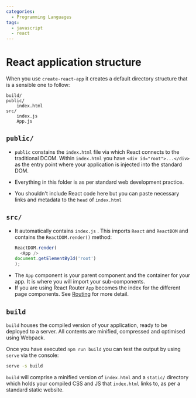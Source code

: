 ```yaml
---
categories:
  - Programming Languages
tags:
  - javascript
  - react
---
```


# React application structure

When you use `create-react-app` it creates a default directory structure that is
a sensible one to follow:

```
build/
public/
	index.html
src/
	index.js
	App.js
```

## `public/`

- `public` constains the `index.html` file via which React connects to the
  traditional DCOM. Within `index.html` you have `<div id="root">...</div>` as
  the entry point where your application is injected into the standard DOM.

- Everything in this folder is as per standard web development practice.

- You shouldn't include React code here but you can paste necessary links and
  metadata to the `head` of `index.html`

## `src/`

- It automatically contains `index.js` . This imports `React` and `ReactDOM` and
  contains the `ReactDOM.render()` method:
  ```js
  ReactDOM.render(
    <App />
  document.getElementById('root')
  );
  ```
- The `App` component is your parent component and the container for your app.
  It is where you will import your sub-components.
- If you are using React Router `App` becomes the index for the different page
  components. See [Routing](Routing.md) for more detail.

## `build`

`build` houses the compiled version of your application, ready to be deployed to
a server. All contents are minified, compressed and optimised using Webpack.

Once you have executed `npm run build` you can test the output by using `serve`
via the console:

```bash
serve -s build
```

`build` will comprise a minified version of `index.html` and a `static/`
directory which holds your compiled CSS and JS that `index.html` links to, as
per a standard static website.
